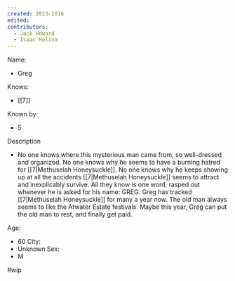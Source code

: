 ```yaml
---
created: 2023-1016
edited:
contributors:
  - Jack Howard
  - Isaac Molina
---
```


Name:
- Greg

Knows:
- [[7]]

Known by:
- 5

Description
- No one knows where this mysterious man came from, so well-dressed and organized. No one knows why he seems to have a burning hatred for [[7|Methuselah Honeysuckle]]. No one knows why he keeps showing up at all the accidents [[7|Methuselah Honeysuckle]] seems to attract and inexplicably survive. All they know is one word, rasped out whenever he is asked for his name: GREG.
Greg has tracked [[7|Methuselah Honeysuckle]] for many a year now. The old man always seems to like the Atwater Estate festivals. Maybe this year, Greg can put the old man to rest, and finally get paid.

Age:
- 60
City:
- Unknown
Sex:
- M

#wip
